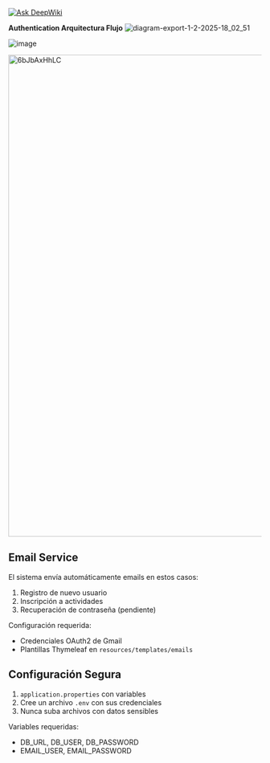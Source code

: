 [![Ask DeepWiki](https://deepwiki.com/badge.svg)](https://deepwiki.com/Carlos-Marrugo/bienestar-software)

**Authentication Arquitectura Flujo**
![diagram-export-1-2-2025-18_02_51](https://github.com/user-attachments/assets/b2523d3a-23d0-4b98-a3fd-2d5c446fba08)

![image](https://github.com/user-attachments/assets/92f15e33-18e8-4039-a994-b6a6ccf363a6)

<img width="960" alt="6bJbAxHhLC" src="https://github.com/user-attachments/assets/35a0f930-070c-42a3-8ccc-a4bb77b60a54" />



## Email Service

El sistema envía automáticamente emails en estos casos:
1. Registro de nuevo usuario
2. Inscripción a actividades
3. Recuperación de contraseña (pendiente)

Configuración requerida:
- Credenciales OAuth2 de Gmail
- Plantillas Thymeleaf en `resources/templates/emails`

## Configuración Segura

1. `application.properties` con variables 
2. Cree un archivo `.env` con sus credenciales
3. Nunca suba archivos con datos sensibles

Variables requeridas:
- DB_URL, DB_USER, DB_PASSWORD
- EMAIL_USER, EMAIL_PASSWORD

